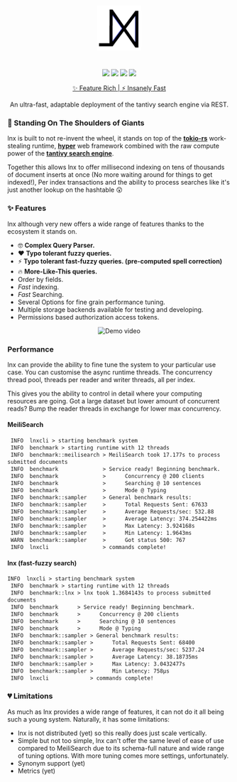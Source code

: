 <p align="center">
  <img width="20%" src="https://github.com/ChillFish8/lnx/blob/master/assets/logo.png" alt="Lust Logo">
</p>

#
<p align="center">
  <a href="https://github.com/ChillFish8/lnx/stargazers"><img src="https://img.shields.io/github/stars/ChillFish8/lnx"/></a>
  <a href="hhttps://github.com/ChillFish8/lnx/issues"><img src="https://img.shields.io/github/issues/ChillFish8/lnx"/></a>
  <a href="https://github.com/ChillFish8/lnx/blob/master/LICENSE"><img src="https://img.shields.io/github/license/ChillFish8/lnx"/></a>
  <a href="https://book.lnx.rs"><img src="https://img.shields.io/badge/Book-alive-sucess"/></a>
</p>
<p align="center"><a href="https://book.lnx.rs">✨ Feature Rich | ⚡ Insanely Fast</a></p>
<p align="center">An ultra-fast, adaptable deployment of the tantivy search engine via REST.</p>

### 🌟 Standing On The Shoulders of Giants
lnx is built to not re-invent the wheel, it stands on top of the [**tokio-rs**](https://tokio.rs) work-stealing runtime, [**hyper**](https://hyper.rs/) web framework combined with the raw compute power of the [**tantivy search engine**](https://github.com/tantivy-search/tantivy).

Together this allows lnx to offer millisecond indexing on tens of thousands of document inserts at once (No more waiting around for things to get indexed!), Per index transactions and the ability to process searches like it's just another lookup on the hashtable 😲

### ✨ Features
lnx although very new offers a wide range of features thanks to the ecosystem it stands on.

- 🤓 **Complex Query Parser.**
- ❤️ **Typo tolerant fuzzy queries.**
- ⚡️ **Typo tolerant fast-fuzzy queries. (pre-computed spell correction)**
- 🔥 **More-Like-This queries.**
- Order by fields.
- *Fast* indexing.
- *Fast* Searching.
- Several Options for fine grain performance tuning.
- Multiple storage backends available for testing and developing.
- Permissions based authorization access tokens.

<p align="center">
  <img src="https://i.imgur.com/hmRl0q7.gif" alt="Demo video"/>
</p>


### Performance
lnx can provide the ability to fine tune the system to your particular use case. You can customise the async runtime threads. The concurrency thread pool, threads per reader and writer threads, all per index.

This gives you the ability to control in detail where your computing resources are going. Got a large dataset but lower amount of concurrent reads? Bump the reader threads in exchange for lower max concurrency.

#### MeiliSearch
```
 INFO  lnxcli > starting benchmark system
 INFO  benchmark > starting runtime with 12 threads
 INFO  benchmark::meilisearch > MeiliSearch took 17.177s to process submitted documents
 INFO  benchmark              > Service ready! Beginning benchmark.
 INFO  benchmark              >      Concurrency @ 200 clients
 INFO  benchmark              >      Searching @ 10 sentences
 INFO  benchmark              >      Mode @ Typing
 INFO  benchmark::sampler     > General benchmark results:
 INFO  benchmark::sampler     >      Total Requests Sent: 67633
 INFO  benchmark::sampler     >      Average Requests/sec: 532.88
 INFO  benchmark::sampler     >      Average Latency: 374.254422ms
 INFO  benchmark::sampler     >      Max Latency: 3.924168s
 INFO  benchmark::sampler     >      Min Latency: 1.9643ms
 WARN  benchmark::sampler     >      Got status 500: 767
 INFO  lnxcli                 > commands complete!
```

#### lnx (fast-fuzzy search)
```
INFO  lnxcli > starting benchmark system
 INFO  benchmark > starting runtime with 12 threads
 INFO  benchmark::lnx > lnx took 1.3684143s to process submitted documents
 INFO  benchmark      > Service ready! Beginning benchmark.
 INFO  benchmark      >      Concurrency @ 200 clients
 INFO  benchmark      >      Searching @ 10 sentences
 INFO  benchmark      >      Mode @ Typing
 INFO  benchmark::sampler > General benchmark results:
 INFO  benchmark::sampler >      Total Requests Sent: 68400
 INFO  benchmark::sampler >      Average Requests/sec: 5237.24
 INFO  benchmark::sampler >      Average Latency: 38.18735ms
 INFO  benchmark::sampler >      Max Latency: 3.0432477s
 INFO  benchmark::sampler >      Min Latency: 758µs
 INFO  lnxcli             > commands complete!
```




### 💔 Limitations
As much as lnx provides a wide range of features, it can not do it all being such a young system. Naturally, it has some limitations:

- lnx is not distributed (yet) so this really does just scale vertically.
- Simple but not too simple, lnx can't offer the same level of ease of use compared to MeiliSearch due to its schema-full nature and wide range of tuning options. With more tuning comes more settings, unfortunately.
- Synonym support (yet)
- Metrics (yet)
